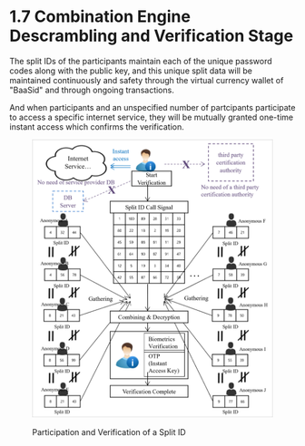 # 1.7  Combination Engine Descrambling and Verification Stage

The split IDs of the participants maintain each of the unique password codes along with the public key, and this unique split data will be maintained continuously and safety through the virtual currency wallet of "BaaSid" and through ongoing transactions.

And when participants and an unspecified number of partcipants participate to access a specific internet service, they will be mutually granted one-time instant access which confirms the verification.

<figure><img src="../../.gitbook/assets/img6.png" alt=""><figcaption><p>Participation and Verification of a Split ID</p></figcaption></figure>

